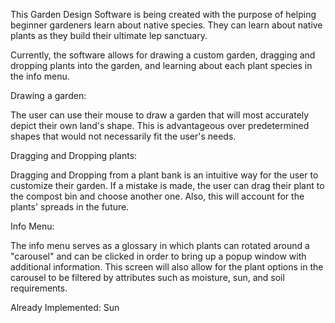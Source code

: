 This Garden Design Software is being created with the purpose of helping beginner gardeners learn about native species. They can learn about native plants as they build their ultimate lep sanctuary.

Currently, the software allows for drawing a custom garden, dragging and dropping plants into the garden, and learning about each plant species in the info menu.

Drawing a garden: 

The user can use their mouse to draw a garden that will most accurately depict their own land's shape. This is advantageous over predetermined shapes that would not necessarily fit the user's needs.

Dragging and Dropping plants:

Dragging and Dropping from a plant bank is an intuitive way for the user to customize their garden. If a mistake is made, the user can drag their plant to the compost bin and choose another one. Also, this will account for the plants' spreads in the future.

Info Menu:

The info menu serves as a glossary in which plants can rotated around a "carousel" and can be clicked in order to bring up a popup window with additional information. This screen will also allow for the plant options in the carousel to be filtered by attributes such as moisture, sun, and soil requirements. 

Already Implemented: Sun